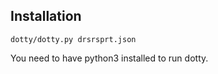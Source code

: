 ## Installation
```
dotty/dotty.py drsrsprt.json
```

You need to have python3 installed to run dotty.
